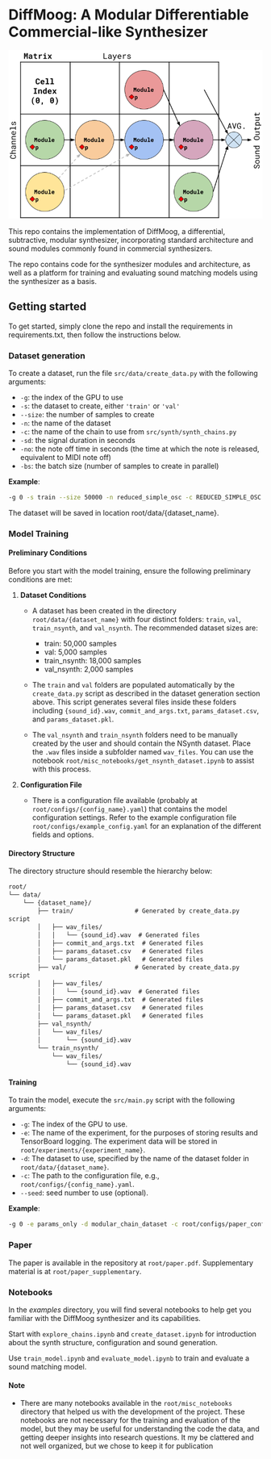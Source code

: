 # DiffMoog: A Modular Differentiable Commercial-like Synthesizer

![Alt Text](diffMoog_scheme.png)

This repo contains the implementation of DiffMoog, a differential, subtractive, modular synthesizer, incorporating standard architecture and sound modules commonly found in commercial synthesizers.

The repo contains code for the synthesizer modules and architecture, as well as a platform for training and evaluating sound matching models using the synthesizer as a basis.

## Getting started
To get started, simply clone the repo and install the requirements in requirements.txt, then follow the instructions below.

### Dataset generation

To create a dataset, run the file `src/data/create_data.py` with the following arguments:

- `-g`: the index of the GPU to use
- `-s`: the dataset to create, either `'train'` or `'val'`
- `--size`: the number of samples to create
- `-n`: the name of the dataset
- `-c`: the name of the chain to use from `src/synth/synth_chains.py`
- `-sd`: the signal duration in seconds
- `-no`: the note off time in seconds (the time at which the note is released, equivalent to MIDI note off)
- `-bs`: the batch size (number of samples to create in parallel)

**Example**:

```sh
-g 0 -s train --size 50000 -n reduced_simple_osc -c REDUCED_SIMPLE_OSC -sd 4.0 -no 3.0 -bs 1
```

The dataset will be saved in location root/data/{dataset_name}.

### Model Training

#### Preliminary Conditions

Before you start with the model training, ensure the following preliminary conditions are met:

1. **Dataset Conditions**
   - A dataset has been created in the directory `root/data/{dataset_name}` with four distinct folders: `train`, `val`, `train_nsynth`, and `val_nsynth`. The recommended dataset sizes are:
     - train: 50,000 samples
     - val: 5,000 samples
     - train_nsynth: 18,000 samples
     - val_nsynth: 2,000 samples

   - The `train` and `val` folders are populated automatically by the `create_data.py` script as described in the dataset generation section above. This script generates several files inside these folders including `{sound_id}.wav`, `commit_and_args.txt`, `params_dataset.csv`, and `params_dataset.pkl`.

   - The `val_nsynth` and `train_nsynth` folders need to be manually created by the user and should contain the NSynth dataset. Place the `.wav` files inside a subfolder named `wav_files`. You can use the notebook `root/misc_notebooks/get_nsynth_dataset.ipynb` to assist with this process.

2. **Configuration File**
   - There is a configuration file available (probably at `root/configs/{config_name}.yaml`) that contains the model configuration settings. Refer to the example configuration file `root/configs/example_config.yaml` for an explanation of the different fields and options.

#### Directory Structure

The directory structure should resemble the hierarchy below:



```plaintext
root/
└── data/
    └── {dataset_name}/
        ├── train/                 # Generated by create_data.py script
        │   ├── wav_files/         
        │   │   └── {sound_id}.wav  # Generated files
        │   ├── commit_and_args.txt  # Generated files
        │   ├── params_dataset.csv   # Generated files
        │   └── params_dataset.pkl   # Generated files
        ├── val/                   # Generated by create_data.py script
        │   ├── wav_files/         
        │   │   └── {sound_id}.wav  # Generated files
        │   ├── commit_and_args.txt  # Generated files
        │   ├── params_dataset.csv   # Generated files
        │   └── params_dataset.pkl   # Generated files
        ├── val_nsynth/
        │   └── wav_files/
        │       └── {sound_id}.wav
        └── train_nsynth/
            └── wav_files/
                └── {sound_id}.wav
```


#### Training

To train the model, execute the `src/main.py` script with the following arguments:

- `-g`: The index of the GPU to use.
- `-e`: The name of the experiment, for the purposes of storing results and TensorBoard logging. The experiment data will be stored in `root/experiments/{experiment_name}`.
- `-d`: The dataset to use, specified by the name of the dataset folder in `root/data/{dataset_name}`.
- `-c`: The path to the configuration file, e.g., `root/configs/{config_name}.yaml`.
- `--seed`: seed number to use (optional).

**Example**:

```sh
-g 0 -e params_only -d modular_chain_dataset -c root/configs/paper_configs_reduced/params_only_config.yaml
```

### Paper

The paper is available in the repository at `root/paper.pdf`.
Supplementary material is at `root/paper_supplementary`.

### Notebooks

In the *examples* directory, you will find several notebooks to help get you familiar with the DiffMoog synthesizer and its capabilities.

Start with `explore_chains.ipynb` and `create_dataset.ipynb` for introduction about the synth structure, configuration and sound generation.

Use `train_model.ipynb` and `evaluate_model.ipynb` to train and evaluate a sound matching model.

#### Note
- There are many notebooks available in the `root/misc_notebooks` directory that helped us with the development of the project. These notebooks are not necessary for the training and evaluation of the model, but they may be useful for understanding the code the data, and getting deeper insights into research questions. It my be clattered and not well organized, but we chose to keep it for publication



